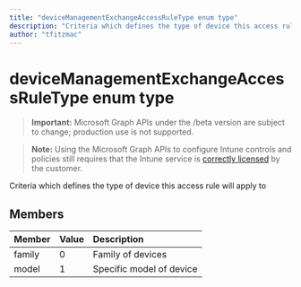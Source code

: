 ```yaml
---
title: "deviceManagementExchangeAccessRuleType enum type"
description: "Criteria which defines the type of device this access rule will apply to"
author: "tfitzmac"
---
```


# deviceManagementExchangeAccessRuleType enum type

> **Important:** Microsoft Graph APIs under the /beta version are subject to change; production use is not supported.

> **Note:** Using the Microsoft Graph APIs to configure Intune controls and policies still requires that the Intune service is [correctly licensed](https://go.microsoft.com/fwlink/?linkid=839381) by the customer.

Criteria which defines the type of device this access rule will apply to

## Members
|Member|Value|Description|
|:---|:---|:---|
|family|0|Family of devices|
|model|1|Specific model of device|



